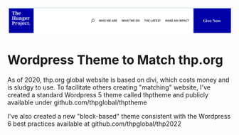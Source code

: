 ![The Hunger Project](thpheader.png)

# Wordpress Theme to Match thp.org

As of 2020, thp.org global website is based on divi, which costs money and is sludgy to use. To facilitate others creating "matching" website, I've created a standard Wordpress 5 theme called thptheme and publicly available under github.com/thpglobal/thptheme

I've also created a new "block-based" theme consistent with the Wordpress 6 best practices available at github.com/thpglobal/thp2022

